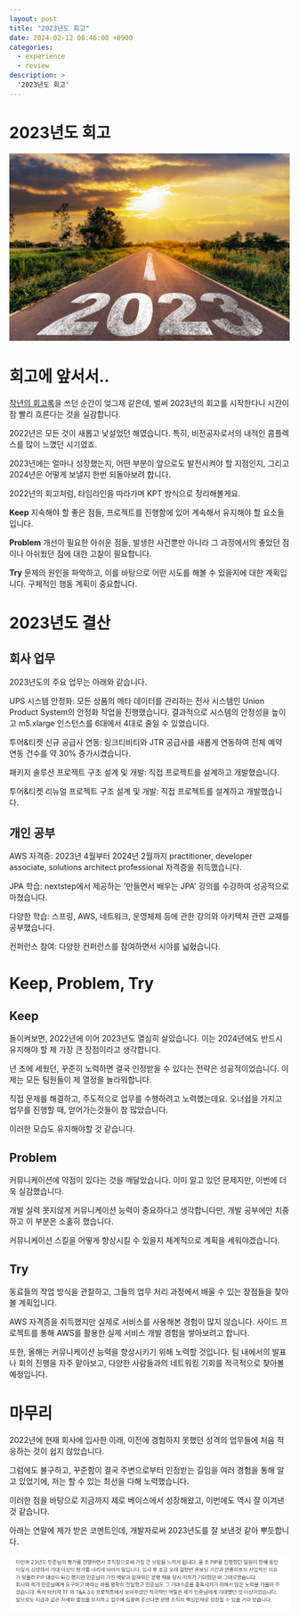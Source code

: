 ```yaml
---
layout: post
title: "2023년도 회고"
date: 2024-02-12 08:46:00 +0900
categories:
  - experience
  - review
description: >
  '2023년도 회고'
---
```


# 2023년도 회고
![img.png](/assets/img/experience/review/2023/img_1.png)

# 회고에 앞서서..

[작년의 회고록](https://minjoon950425.tistory.com/211)을 쓰던 순간이 엊그제 같은데, 벌써 2023년의 회고를 시작한다니 시간이 참 빨리 흐른다는 것을 실감합니다.

2022년은 모든 것이 새롭고 낯설었던 해였습니다. 특히, 비전공자로서의 내적인 콤플렉스를 많이 느꼈던 시기였죠.

2023년에는 얼마나 성장했는지, 어떤 부분이 앞으로도 발전시켜야 할 지점인지, 그리고 2024년은 어떻게 보낼지 한번 되돌아보려 합니다.

2022년의 회고처럼, 타임라인을 따라가며 KPT 방식으로 정리해볼게요.

**Keep**
지속해야 할 좋은 점들, 프로젝트를 진행함에 있어 계속해서 유지해야 할 요소들입니다.

**Problem**
개선이 필요한 아쉬운 점들, 발생한 사건뿐만 아니라 그 과정에서의 좋았던 점이나 아쉬웠던 점에 대한 고찰이 필요합니다.

**Try**
문제의 원인을 파악하고, 이를 바탕으로 어떤 시도를 해볼 수 있을지에 대한 계획입니다. 구체적인 행동 계획이 중요합니다.

# 2023년도 결산

## 회사 업무
2023년도의 주요 업무는 아래와 같습니다.

UPS 시스템 안정화: 모든 상품의 메타 데이터를 관리하는 전사 시스템인 Union Product System의 안정화 작업을 진행했습니다. 결과적으로 시스템의 안정성을 높이고 m5.xlarge 인스턴스를 6대에서 4대로 줄일 수 있었습니다.

투어&티켓 신규 공급사 연동: 링크티비티와 JTR 공급사를 새롭게 연동하여 전체 예약 연동 건수를 약 30% 증가시켰습니다.

패키지 솔루션 프로젝트 구조 설계 및 개발: 직접 프로젝트를 설계하고 개발했습니다.

투어&티켓 리뉴얼 프로젝트 구조 설계 및 개발: 직접 프로젝트를 설계하고 개발했습니다.

## 개인 공부
AWS 자격증: 2023년 4월부터 2024년 2월까지 practitioner, developer associate, solutions architect professional 자격증을 취득했습니다.

JPA 학습: nextstep에서 제공하는 '만들면서 배우는 JPA' 강의를 수강하여 성공적으로 마쳤습니다.

다양한 학습: 스프링, AWS, 네트워크, 운영체제 등에 관한 강의와 아키텍처 관련 교재를 공부했습니다.

컨퍼런스 참여: 다양한 컨퍼런스를 참여하면서 시야를 넓혔습니다.

# Keep, Problem, Try
## Keep
돌이켜보면, 2022년에 이어 2023년도 열심히 살았습니다. 이는 2024년에도 반드시 유지해야 할 제 가장 큰 장점이라고 생각합니다.

년 초에 세웠던, 꾸준히 노력하면 결국 인정받을 수 있다는 전략은 성공적이었습니다. 이제는 모든 팀원들이 제 열정을 놀라워합니다.

직접 문제를 해결하고, 주도적으로 업무를 수행하려고 노력했는데요. 오너쉽을 가지고 업무를 진행할 때, 얻어가는것들이 참 많았습니다.

이러한 모습도 유지해야할 것 같습니다.

## Problem
커뮤니케이션에 약점이 있다는 것을 깨달았습니다. 이미 알고 있던 문제지만, 이번에 더욱 실감했습니다.

개발 실력 못지않게 커뮤니케이션 능력이 중요하다고 생각합니다만, 개발 공부에만 치중하고 이 부분은 소홀히 했습니다.

커뮤니케이션 스킬을 어떻게 향상시킬 수 있을지 체계적으로 계획을 세워야겠습니다.

## Try
동료들의 작업 방식을 관찰하고, 그들의 업무 처리 과정에서 배울 수 있는 장점들을 찾아볼 계획입니다.

AWS 자격증을 취득했지만 실제로 서비스를 사용해본 경험이 많지 않습니다. 사이드 프로젝트를 통해 AWS를 활용한 실제 서비스 개발 경험을 쌓아보려고 합니다.

또한, 올해는 커뮤니케이션 능력을 향상시키기 위해 노력할 것입니다. 팀 내에서의 발표나 회의 진행을 자주 맡아보고, 다양한 사람들과의 네트워킹 기회를 적극적으로 찾아볼 예정입니다.

# 마무리

2022년에 현재 회사에 입사한 이래, 이전에 경험하지 못했던 성격의 업무들에 처음 적응하는 것이 쉽지 않았습니다.

그럼에도 불구하고, 꾸준함이 결국 주변으로부터 인정받는 길임을 여러 경험을 통해 알고 있었기에, 저는 할 수 있는 최선을 다해 노력했습니다.

이러한 점을 바탕으로 지금까지 제로 베이스에서 성장해왔고, 이번에도 역시 잘 이겨낸것 같습니다.

아래는 연말에 제가 받은 코멘트인데, 개발자로써 2023년도를 잘 보낸것 같아 뿌듯합니다. 

![img.png](/assets/img/experience/review/2023/img_2.png)














